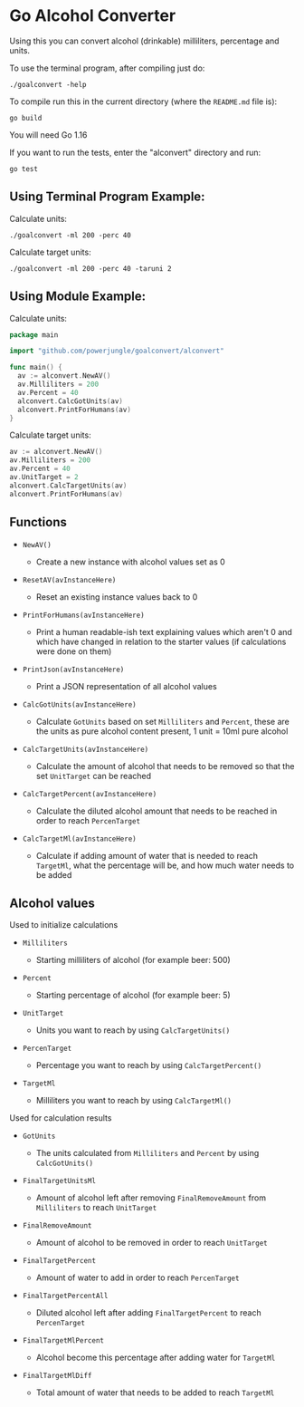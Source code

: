 # Go Alcohol Converter

Using this you can convert alcohol (drinkable) milliliters, percentage and units.

To use the terminal program, after compiling just do:

`./goalconvert -help`

To compile run this in the current directory (where the `README.md` file is):

`go build`

You will need Go 1.16

If you want to run the tests, enter the "alconvert" directory and run:

`go test`

## Using Terminal Program Example:

Calculate units:

`./goalconvert -ml 200 -perc 40`

Calculate target units:

`./goalconvert -ml 200 -perc 40 -taruni 2`

## Using Module Example:

Calculate units:

```go
package main

import "github.com/powerjungle/goalconvert/alconvert"

func main() {
  av := alconvert.NewAV()
  av.Milliliters = 200
  av.Percent = 40
  alconvert.CalcGotUnits(av)
  alconvert.PrintForHumans(av)
}
```

Calculate target units:

```go
av := alconvert.NewAV()
av.Milliliters = 200
av.Percent = 40
av.UnitTarget = 2
alconvert.CalcTargetUnits(av)
alconvert.PrintForHumans(av)
```

## Functions

- `NewAV()`

  - Create a new instance with alcohol values set as 0

- `ResetAV(avInstanceHere)`

  - Reset an existing instance values back to 0

- `PrintForHumans(avInstanceHere)`

  - Print a human readable-ish text explaining values which aren't 0 and which have changed in relation to the starter values (if calculations were done on them)

- `PrintJson(avInstanceHere)`

  - Print a JSON representation of all alcohol values

- `CalcGotUnits(avInstanceHere)`

  - Calculate `GotUnits` based on set `Milliliters` and `Percent`, these are the units as pure alcohol content present, 1 unit = 10ml pure alcohol

- `CalcTargetUnits(avInstanceHere)`

  - Calculate the amount of alcohol that needs to be removed so that the set `UnitTarget` can be reached

- `CalcTargetPercent(avInstanceHere)`

  - Calculate the diluted alcohol amount that needs to be reached in order to reach `PercenTarget`

- `CalcTargetMl(avInstanceHere)`

  - Calculate if adding amount of water that is needed to reach `TargetMl`, what the percentage will be, and how much water needs to be added

## Alcohol values

Used to initialize calculations

- `Milliliters`

  - Starting milliliters of alcohol (for example beer: 500)

- `Percent`

  - Starting percentage of alcohol (for example beer: 5)

- `UnitTarget`

  - Units you want to reach by using `CalcTargetUnits()`

- `PercenTarget`

  - Percentage you want to reach by using `CalcTargetPercent()`

- `TargetMl`

  - Milliliters you want to reach by using `CalcTargetMl()`

Used for calculation results

- `GotUnits`

  - The units calculated from `Milliliters` and `Percent` by using `CalcGotUnits()`

- `FinalTargetUnitsMl`

  - Amount of alcohol left after removing `FinalRemoveAmount` from `Milliliters` to reach `UnitTarget`

- `FinalRemoveAmount`

  - Amount of alcohol to be removed in order to reach `UnitTarget`

- `FinalTargetPercent`

  - Amount of water to add in order to reach `PercenTarget`

- `FinalTargetPercentAll`

  - Diluted alcohol left after adding `FinalTargetPercent` to reach `PercenTarget`

- `FinalTargetMlPercent`

  - Alcohol become this percentage after adding water for `TargetMl`

- `FinalTargetMlDiff`

  - Total amount of water that needs to be added to reach `TargetMl`
